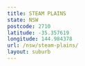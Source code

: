 ```yaml
---
title: STEAM PLAINS
state: NSW
postcode: 2710
latitude: -35.357619
longitude: 144.984378
url: /nsw/steam-plains/
layout: suburb
---
```

